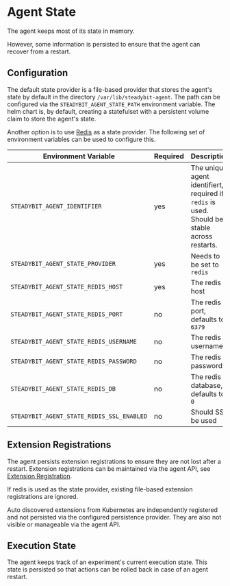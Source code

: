 # Agent State

The agent keeps most of its state in memory.

However, some information is persisted to ensure that the agent can recover from a restart.

## Configuration

The default state provider is a file-based provider that stores the agent's state by default in the directory `/var/lib/steadybit-agent`. The path can be configured via the `STEADYBIT_AGENT_STATE_PATH` environment variable. The helm chart is, by default, creating a statefulset with a persistent volume claim to store the agent's state.

Another option is to use [Redis](https://redis.io/) as a state provider. The following set of environment variables can be used to configure this.

| Environment Variable                      | Required | Description                                                                                  |
| ----------------------------------------- | -------- | -------------------------------------------------------------------------------------------- |
| `STEADYBIT_AGENT_IDENTIFIER`              | yes      | The unique agent identifiert, required if `redis` is used. Should be stable across restarts. |
| `STEADYBIT_AGENT_STATE_PROVIDER`          | yes      | Needs to be set to `redis`                                                                   |
| `STEADYBIT_AGENT_STATE_REDIS_HOST`        | yes      | The redis host                                                                               |
| `STEADYBIT_AGENT_STATE_REDIS_PORT`        | no       | The redis port, defaults to `6379`                                                           |
| `STEADYBIT_AGENT_STATE_REDIS_USERNAME`    | no       | The redis username                                                                           |
| `STEADYBIT_AGENT_STATE_REDIS_PASSWORD`    | no       | The redis password                                                                           |
| `STEADYBIT_AGENT_STATE_REDIS_DB`          | no       | The redis database, defaults to `0`                                                          |
| `STEADYBIT_AGENT_STATE_REDIS_SSL_ENABLED` | no       | Should SSL be used                                                                           |

## Extension Registrations

The agent persists extension registrations to ensure they are not lost after a restart. Extension registrations can be maintained via the agent API, see [Extension Registration](extension-registration.md).

If redis is used as the state provider, existing file-based extension registrations are ignored.

Auto discovered extensions from Kubernetes are independently registered and not persisted via the configured persistence provider. They are also not visible or manageable via the agent API.

## Execution State

The agent keeps track of an experiment's current execution state. This state is persisted so that actions can be rolled back in case of an agent restart.

